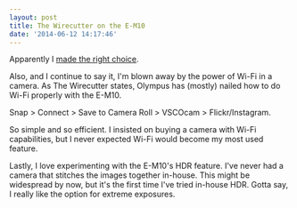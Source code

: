 ```yaml
---
layout: post
title: The Wirecutter on the E-M10
date: '2014-06-12 14:17:46'
---
```


Apparently I [made the right choice](http://thewirecutter.com/reviews/best-mirrorless-camera-under-1000/).

Also, and I continue to say it, I'm blown away by the power of Wi-Fi in a camera. As The Wirecutter states, Olympus has (mostly) nailed how to do Wi-Fi properly with the E-M10. 

Snap > Connect > Save to Camera Roll > VSCOcam > Flickr/Instagram. 

So simple and so efficient. I insisted on buying a camera with Wi-Fi capabilities, but I never expected Wi-Fi would become my most used feature.

Lastly, I love experimenting with the E-M10's HDR feature. I've never had a camera that stitches the images together in-house. This might be widespread by now, but it's the first time I've tried in-house HDR. Gotta say, I really like the option for extreme exposures.